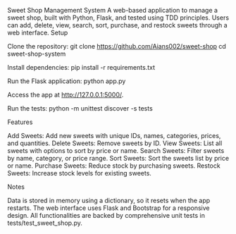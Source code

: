 Sweet Shop Management System
A web-based application to manage a sweet shop, built with Python, Flask, and tested using TDD principles. Users can add, delete, view, search, sort, purchase, and restock sweets through a web interface.
Setup

Clone the repository:
git clone <https://github.com/Aians002/sweet-shop>
cd sweet-shop-system

Install dependencies:
pip install -r requirements.txt

Run the Flask application:
python app.py

Access the app at http://127.0.0.1:5000/.

Run the tests:
python -m unittest discover -s tests

Features

Add Sweets: Add new sweets with unique IDs, names, categories, prices, and quantities.
Delete Sweets: Remove sweets by ID.
View Sweets: List all sweets with options to sort by price or name.
Search Sweets: Filter sweets by name, category, or price range.
Sort Sweets: Sort the sweets list by price or name.
Purchase Sweets: Reduce stock by purchasing sweets.
Restock Sweets: Increase stock levels for existing sweets.

Notes

Data is stored in memory using a dictionary, so it resets when the app restarts.
The web interface uses Flask and Bootstrap for a responsive design.
All functionalities are backed by comprehensive unit tests in tests/test_sweet_shop.py.

